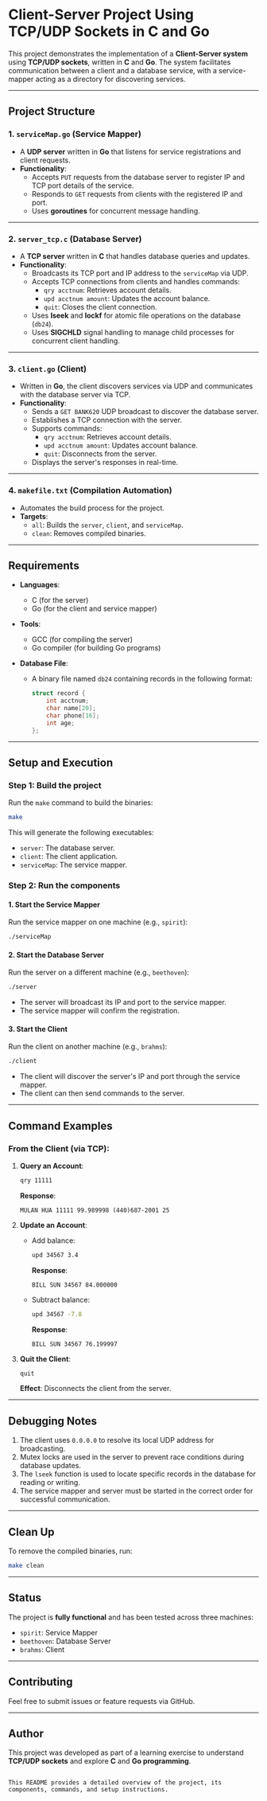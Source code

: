 
# Client-Server Project Using TCP/UDP Sockets in C and Go

This project demonstrates the implementation of a **Client-Server system** using **TCP/UDP sockets**, written in **C** and **Go**. The system facilitates communication between a client and a database service, with a service-mapper acting as a directory for discovering services.

---

## Project Structure

### 1. **`serviceMap.go`** (Service Mapper)
   - A **UDP server** written in **Go** that listens for service registrations and client requests.
   - **Functionality**:
     - Accepts `PUT` requests from the database server to register IP and TCP port details of the service.
     - Responds to `GET` requests from clients with the registered IP and port.
     - Uses **goroutines** for concurrent message handling.

---

### 2. **`server_tcp.c`** (Database Server)
   - A **TCP server** written in **C** that handles database queries and updates.
   - **Functionality**:
     - Broadcasts its TCP port and IP address to the `serviceMap` via UDP.
     - Accepts TCP connections from clients and handles commands:
       - `qry acctnum`: Retrieves account details.
       - `upd acctnum amount`: Updates the account balance.
       - `quit`: Closes the client connection.
     - Uses **lseek** and **lockf** for atomic file operations on the database (`db24`).
     - Uses **SIGCHLD** signal handling to manage child processes for concurrent client handling.

---

### 3. **`client.go`** (Client)
   - Written in **Go**, the client discovers services via UDP and communicates with the database server via TCP.
   - **Functionality**:
     - Sends a `GET BANK620` UDP broadcast to discover the database server.
     - Establishes a TCP connection with the server.
     - Supports commands:
       - `qry acctnum`: Retrieves account details.
       - `upd acctnum amount`: Updates account balance.
       - `quit`: Disconnects from the server.
     - Displays the server's responses in real-time.

---

### 4. **`makefile.txt`** (Compilation Automation)
   - Automates the build process for the project.
   - **Targets**:
     - `all`: Builds the `server`, `client`, and `serviceMap`.
     - `clean`: Removes compiled binaries.

---

## Requirements

- **Languages**:
  - C (for the server)
  - Go (for the client and service mapper)
- **Tools**:
  - GCC (for compiling the server)
  - Go compiler (for building Go programs)

- **Database File**:
  - A binary file named `db24` containing records in the following format:
    ```c
    struct record {
        int acctnum;
        char name[20];
        char phone[16];
        int age;
    };
    ```

---

## Setup and Execution

### Step 1: Build the project
Run the `make` command to build the binaries:
```bash
make
```

This will generate the following executables:
- `server`: The database server.
- `client`: The client application.
- `serviceMap`: The service mapper.

### Step 2: Run the components

#### 1. Start the Service Mapper
Run the service mapper on one machine (e.g., `spirit`):
```bash
./serviceMap
```

#### 2. Start the Database Server
Run the server on a different machine (e.g., `beethoven`):
```bash
./server
```

- The server will broadcast its IP and port to the service mapper.
- The service mapper will confirm the registration.

#### 3. Start the Client
Run the client on another machine (e.g., `brahms`):
```bash
./client
```

- The client will discover the server's IP and port through the service mapper.
- The client can then send commands to the server.

---

## Command Examples

### From the Client (via TCP):
1. **Query an Account**:
   ```bash
   qry 11111
   ```
   **Response**:
   ```
   MULAN HUA 11111 99.989998 (440)687-2001 25
   ```

2. **Update an Account**:
   - Add balance:
     ```bash
     upd 34567 3.4
     ```
     **Response**:
     ```
     BILL SUN 34567 84.000000
     ```

   - Subtract balance:
     ```bash
     upd 34567 -7.8
     ```
     **Response**:
     ```
     BILL SUN 34567 76.199997
     ```

3. **Quit the Client**:
   ```bash
   quit
   ```

   **Effect**: Disconnects the client from the server.

---

## Debugging Notes

1. The client uses `0.0.0.0` to resolve its local UDP address for broadcasting.
2. Mutex locks are used in the server to prevent race conditions during database updates.
3. The `lseek` function is used to locate specific records in the database for reading or writing.
4. The service mapper and server must be started in the correct order for successful communication.

---

## Clean Up

To remove the compiled binaries, run:
```bash
make clean
```

---

## Status

The project is **fully functional** and has been tested across three machines:
- `spirit`: Service Mapper
- `beethoven`: Database Server
- `brahms`: Client

---

## Contributing

Feel free to submit issues or feature requests via GitHub.

---

## Author

This project was developed as part of a learning exercise to understand **TCP/UDP sockets** and explore **C** and **Go programming**.
```

This README provides a detailed overview of the project, its components, commands, and setup instructions.
